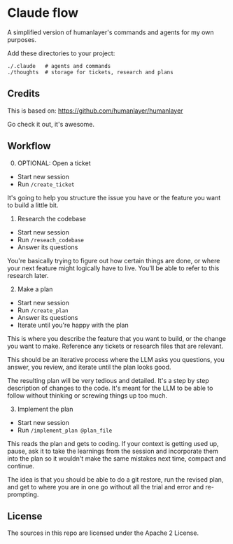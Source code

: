 # Claude flow

A simplified version of humanlayer's commands and agents for my own purposes.

Add these directories to your project:

```
./.claude   # agents and commands
./thoughts  # storage for tickets, research and plans
```

## Credits

This is based on:
https://github.com/humanlayer/humanlayer

Go check it out, it's awesome.

## Workflow

0. OPTIONAL: Open a ticket

- Start new session
- Run `/create_ticket`

It's going to help you structure the issue you have or the feature you want to build a little bit.

1. Research the codebase

- Start new session
- Run `/reseach_codebase`
- Answer its questions

You're basically trying to figure out how certain things are done, or where your next feature might logically have to live. You'll be able to refer to this research later.

2. Make a plan

- Start new session
- Run `/create_plan`
- Answer its questions
- Iterate until you're happy with the plan

This is where you describe the feature that you want to build, or the change you want to make. Reference any tickets or research files that are relevant.

This should be an iterative process where the LLM asks you questions, you answer, you review, and iterate until the plan looks good.

The resulting plan will be very tedious and detailed. It's a step by step description of changes to the code. It's meant for the LLM to be able to follow without thinking or screwing things up too much.

3. Implement the plan

- Start new session
- Run `/implement_plan @plan_file`

This reads the plan and gets to coding.
If your context is getting used up, pause, ask it to take the learnings from the session and incorporate them into the plan so it wouldn't make the same mistakes next time, compact and continue.

The idea is that you should be able to do a git restore, run the revised plan, and get to where you are in one go without all the trial and error and re-prompting.

## License

The sources in this repo are licensed under the Apache 2 License.
